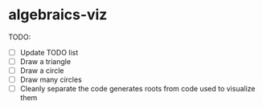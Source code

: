# algebraics-viz

TODO:
- [ ] Update TODO list
- [ ] Draw a triangle
- [ ] Draw a circle
- [ ] Draw many circles
- [ ] Cleanly separate the code generates roots from code used to visualize them